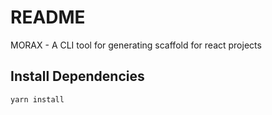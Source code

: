 # README #

MORAX - A CLI tool for generating scaffold for react projects

## Install Dependencies
```shell
yarn install
```